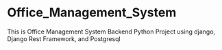 # Office_Management_System
This is Office Management System Backend Python Project using django, Django Rest Framework, and Postgresql
